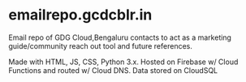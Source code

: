 # emailrepo.gcdcblr.in
Email repo of GDG Cloud,Bengaluru contacts to act as a marketing guide/community reach out tool and future references. 

Made with HTML, JS, CSS, Python 3.x. Hosted on Firebase w/ Cloud Functions and routed w/ Cloud DNS. Data stored on CloudSQL
